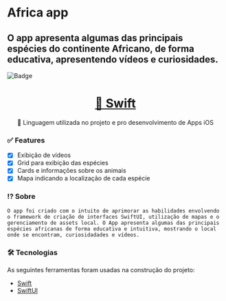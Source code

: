 #  Africa app
## O app apresenta algumas das principais espécies do continente Africano, de forma educativa, apresentendo vídeos e curiosidades.
![Badge](https://img.shields.io/static/v1?label=Swift&message=5.6.0&color=orange&logo=swift)

<h1 align="center">
    <a href="https://developer.apple.com/swift/">🔗 Swift</a>
</h1>
<p align="center">🚀 Linguagem utilizada no projeto e pro desenvolvimento de Apps iOS</p>

### ✅ Features

- [x] Exibição de vídeos
- [x] Grid para exibição das espécies
- [x] Cards e informações sobre os animais
- [x] Mapa indicando a localização de cada espécie

### ⁉️ Sobre

    O app foi criado com o intuito de aprimorar as habilidades envolvendo o framework de criação de interfaces SwiftUI, utilização de mapas e o gerenciamento de assets local. O App apresenta algumas das principais espécies africanas de forma educativa e intuitiva, mostrando o local onde se encontram, curiosidadades e vídeos.

### 🛠 Tecnologias

As seguintes ferramentas foram usadas na construção do projeto:

- [Swift](https://developer.apple.com/swift/)
- [SwiftUI](https://developer.apple.com/xcode/swiftui/)
